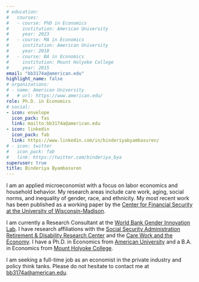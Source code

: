 ```yaml
---
# education:
#   courses:
#   - course: PhD in Economics
#     institution: American University
#     year: 2023
#   - course: MA in Economics
#     institution: American University
#     year: 2018
#   - course: BA in Economics
#     institution: Mount Holyoke College
#     year: 2015
email: "bb3174a@american.edu"
highlight_name: false
# organizations:
# - name: American University
#   # url: https://www.american.edu/
role: Ph.D. in Economics
# social:
- icon: envelope
  icon_pack: fas
  link: mailto:bb3174a@american.edu
- icon: linkedin
  icon_pack: fab
  link: https://www.linkedin.com/in/binderiyabyambasuren/
# - icon: twitter
#   icon_pack: fab
#   link: https://twitter.com/binderiya_bya
superuser: true
title: Binderiya Byambasuren
---
```


I am an applied microeconomist with a focus on labor economics and household behavior. My research areas include care work, aging, social norms, and inequality of gender, race, and ethnicity. My most recent work has been published as a working paper by the [Center for Financial Security at the University of Wisconsin-Madison](https://cfsrdrc.wisc.edu/project/jsit22-05).

I am currently a Research Consultant at the [World Bank Gender Innovation Lab](https://www.worldbank.org/en/programs/east-asia-and-pacific-gender-innovation-lab). I have research affiliations with the [Social Security Administration Retirement & Disability Research Center](https://cfs.wisc.edu/) and the [Care Work and the Economy](https://research.american.edu/careworkeconomy/). I have a Ph.D. in Economics from [American University](https://www.american.edu/) and a B.A. in Economics from [Mount Holyoke College](https://www.mtholyoke.edu/). 

I am seeking a full-time job as an economist in the private industry and policy think tanks. Please do not hesitate to contact me at bb3174a@american.edu.


